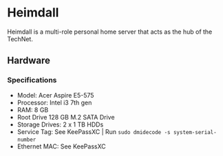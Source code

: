 # Heimdall

Heimdall is a multi-role personal home server that acts as the hub of the TechNet.

## Hardware

### Specifications
*   Model: Acer Aspire E5-575
*   Processor: Intel i3 7th gen
*   RAM: 8 GB
*   Root Drive 128 GB M.2 SATA Drive
*   Storage Drives: 2 x 1 TB HDDs  
*   Service Tag: See KeePassXC | Run `sudo dmidecode -s system-serial-number`  
*   Ethernet MAC: See KeePassXC
